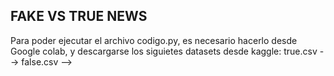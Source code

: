 ## FAKE VS TRUE NEWS

Para poder ejecutar el archivo codigo.py, es necesario hacerlo desde Google colab, y descargarse los siguietes datasets desde kaggle:
true.csv -->
false.csv -->
